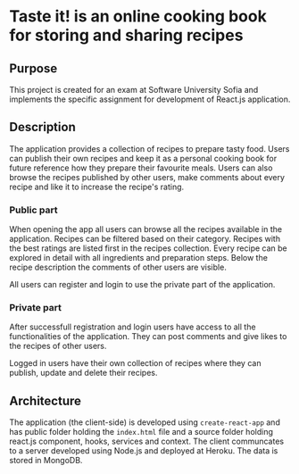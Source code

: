 # Taste it! is an online cooking book for storing and sharing recipes

## Purpose

This project is created for an exam at Software University Sofia and implements the specific assignment for development of React.js application.

## Description

The application provides a collection of recipes to prepare tasty food. Users can publish their own recipes and keep it as a personal cooking book for future reference how they prepare their favourite meals. Users can also browse the recipes published by other users, make comments about every recipe and like it to increase the recipe's rating.

### Public part

When opening the app all users can browse all the recipes available in the application. Recipes can be filtered based on their category. Recipes with the best ratings are listed first in the recipes collection. Every recipe can be explored in detail with all ingredients and preparation steps. Below the recipe description the comments of other users are visible. 

All users can register and login to use the private part of the application.

### Private part

After successfull registration and login users have access to all the functionalities of the application. They can post comments and give likes to the recipes of other users. 

Logged in users have their own collection of recipes where they can publish, update and delete their recipes. 

## Architecture

The application (the client-side) is developed using `create-react-app` and has public folder holding the `index.html` file and a source folder holding react.js component, hooks, services and context. The client communcates to a server developed using Node.js and deployed at Heroku. The data is stored in MongoDB.

